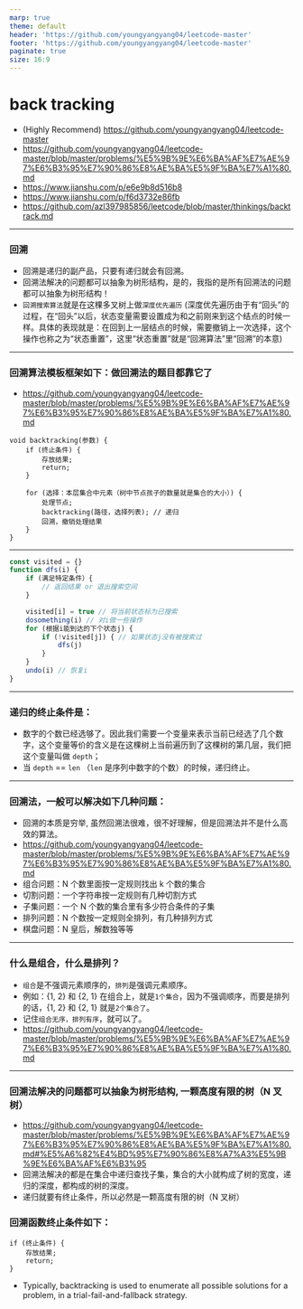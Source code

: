 ```yaml
---
marp: true
theme: default
header: 'https://github.com/youngyangyang04/leetcode-master'
footer: 'https://github.com/youngyangyang04/leetcode-master'
paginate: true
size: 16:9
---
```


# back tracking

- (Highly Recommend) https://github.com/youngyangyang04/leetcode-master
- https://github.com/youngyangyang04/leetcode-master/blob/master/problems/%E5%9B%9E%E6%BA%AF%E7%AE%97%E6%B3%95%E7%90%86%E8%AE%BA%E5%9F%BA%E7%A1%80.md
- https://www.jianshu.com/p/e6e9b8d516b8
- https://www.jianshu.com/p/f6d3732e86fb
- https://github.com/azl397985856/leetcode/blob/master/thinkings/backtrack.md

---

### 回溯

- 回溯是递归的副产品，只要有递归就会有回溯。
- 回溯法解决的问题都可以抽象为树形结构，是的，我指的是所有回溯法的问题都可以抽象为树形结构！
- `回溯搜索算法`就是在这棵多叉树上做`深度优先遍历` (深度优先遍历由于有“回头”的过程，在“回头”以后，状态变量需要设置成为和之前刚来到这个结点的时候一样。具体的表现就是：在回到上一层结点的时候，需要撤销上一次选择，这个操作也称之为“状态重置”，这里“状态重置”就是“回溯算法”里“回溯”的本意)

---

### 回溯算法模板框架如下：做回溯法的题目都靠它了

- https://github.com/youngyangyang04/leetcode-master/blob/master/problems/%E5%9B%9E%E6%BA%AF%E7%AE%97%E6%B3%95%E7%90%86%E8%AE%BA%E5%9F%BA%E7%A1%80.md

```
void backtracking(参数) {
    if (终止条件) {
        存放结果;
        return;
    }

    for (选择：本层集合中元素（树中节点孩子的数量就是集合的大小）) {
        处理节点;
        backtracking(路径，选择列表); // 递归
        回溯，撤销处理结果
    }
}
```

---

```js
const visited = {}
function dfs(i) {
	if (满足特定条件）{
		// 返回结果 or 退出搜索空间
	}

	visited[i] = true // 将当前状态标为已搜索
	dosomething(i) // 对i做一些操作
	for (根据i能到达的下个状态j) {
		if (!visited[j]) { // 如果状态j没有被搜索过
			dfs(j)
		}
	}
	undo(i) // 恢复i
}
```

---

### 递归的终止条件是：

- 数字的个数已经选够了。因此我们需要一个变量来表示当前已经选了几个数字，这个变量等价的含义是在这棵树上当前遍历到了这棵树的第几层，我们把这个变量叫做 `depth`；
- 当 `depth` == `len` （`len` 是序列中数字的个数）的时候，递归终止。

---

### 回溯法，一般可以解决如下几种问题：

- 回溯的本质是穷举, 虽然回溯法很难，很不好理解，但是回溯法并不是什么高效的算法。
- https://github.com/youngyangyang04/leetcode-master/blob/master/problems/%E5%9B%9E%E6%BA%AF%E7%AE%97%E6%B3%95%E7%90%86%E8%AE%BA%E5%9F%BA%E7%A1%80.md
- 组合问题：N 个数里面按一定规则找出 k 个数的集合
- 切割问题：一个字符串按一定规则有几种切割方式
- 子集问题：一个 N 个数的集合里有多少符合条件的子集
- 排列问题：N 个数按一定规则全排列，有几种排列方式
- 棋盘问题：N 皇后，解数独等等

---

### 什么是组合，什么是排列？

- `组合`是不强调元素顺序的，`排列`是强调元素顺序。
- 例如：{1, 2} 和 {2, 1} 在组合上，就是`1个集合`，因为不强调顺序，而要是排列的话，{1, 2} 和 {2, 1} 就是`2个集合了`。
- 记住`组合无序，排列有序`，就可以了。
- https://github.com/youngyangyang04/leetcode-master/blob/master/problems/%E5%9B%9E%E6%BA%AF%E7%AE%97%E6%B3%95%E7%90%86%E8%AE%BA%E5%9F%BA%E7%A1%80.md

---

### 回溯法解决的问题都可以抽象为树形结构, 一颗高度有限的树（N 叉树）

- https://github.com/youngyangyang04/leetcode-master/blob/master/problems/%E5%9B%9E%E6%BA%AF%E7%AE%97%E6%B3%95%E7%90%86%E8%AE%BA%E5%9F%BA%E7%A1%80.md#%E5%A6%82%E4%BD%95%E7%90%86%E8%A7%A3%E5%9B%9E%E6%BA%AF%E6%B3%95
- 回溯法解决的都是在集合中递归查找子集，集合的大小就构成了树的宽度，递归的深度，都构成的树的深度。
- 递归就要有终止条件，所以必然是一颗高度有限的树（N 叉树）

### 回溯函数终止条件如下：

```
if (终止条件) {
    存放结果;
    return;
}
```

- Typically, backtracking is used to enumerate all possible solutions for a problem, in a trial-fail-and-fallback strategy.
